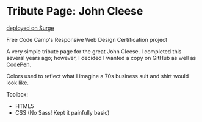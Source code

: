 # Tribute Page: John Cleese

[deployed on Surge](http://ihatetoast-johncleesetribute.surge.sh/)

Free Code Camp's Responsive Web Design Certification project

A very simple tribute page for the great John Cleese. I completed this several years ago; however, I decided I wanted a copy on GitHub as well as [CodePen](https://codepen.io/ihatetoast/full/RRmgYK/).

Colors used to reflect what I imagine a 70s business suit and shirt would look like.

Toolbox:

- HTML5
- CSS (No Sass! Kept it painfully basic)
